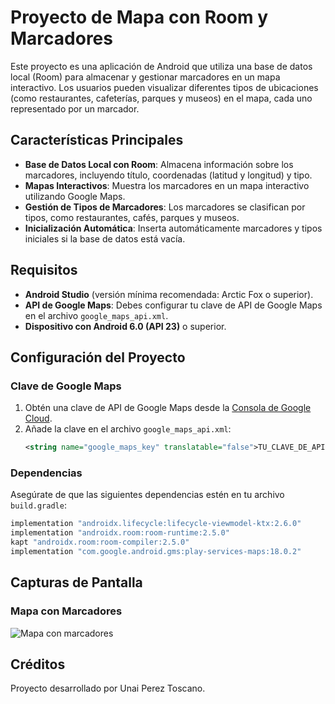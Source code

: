 # Proyecto de Mapa con Room y Marcadores

Este proyecto es una aplicación de Android que utiliza una base de datos local (Room) para almacenar y gestionar marcadores en un mapa interactivo. Los usuarios pueden visualizar diferentes tipos de ubicaciones (como restaurantes, cafeterías, parques y museos) en el mapa, cada uno representado por un marcador.

## Características Principales
- **Base de Datos Local con Room**: Almacena información sobre los marcadores, incluyendo título, coordenadas (latitud y longitud) y tipo.
- **Mapas Interactivos**: Muestra los marcadores en un mapa interactivo utilizando Google Maps.
- **Gestión de Tipos de Marcadores**: Los marcadores se clasifican por tipos, como restaurantes, cafés, parques y museos.
- **Inicialización Automática**: Inserta automáticamente marcadores y tipos iniciales si la base de datos está vacía.

## Requisitos
- **Android Studio** (versión mínima recomendada: Arctic Fox o superior).
- **API de Google Maps**: Debes configurar tu clave de API de Google Maps en el archivo `google_maps_api.xml`.
- **Dispositivo con Android 6.0 (API 23)** o superior.

## Configuración del Proyecto

### Clave de Google Maps
1. Obtén una clave de API de Google Maps desde la [Consola de Google Cloud](https://console.cloud.google.com/).
2. Añade la clave en el archivo `google_maps_api.xml`:
   ```xml
   <string name="google_maps_key" translatable="false">TU_CLAVE_DE_API</string>
   ```

### Dependencias
Asegúrate de que las siguientes dependencias estén en tu archivo `build.gradle`:
```gradle
implementation "androidx.lifecycle:lifecycle-viewmodel-ktx:2.6.0"
implementation "androidx.room:room-runtime:2.5.0"
kapt "androidx.room:room-compiler:2.5.0"
implementation "com.google.android.gms:play-services-maps:18.0.2"
```




## Capturas de Pantalla

### Mapa con Marcadores
![Mapa con marcadores](https://github.com/unai5665/ProyectRoomMap/blob/master/Interfaz.PNG)

## Créditos
Proyecto desarrollado por Unai Perez Toscano.
